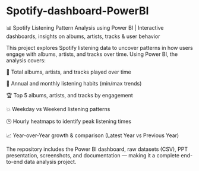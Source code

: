 # Spotify-dashboard-PowerBI
📊 Spotify Listening Pattern Analysis using Power BI | Interactive dashboards, insights on albums, artists, tracks &amp; user behavior

This project explores Spotify listening data to uncover patterns in how users engage with albums, artists, and tracks over time. Using Power BI, the analysis covers:

🎵 Total albums, artists, and tracks played over time

📅 Annual and monthly listening habits (min/max trends)

🏆 Top 5 albums, artists, and tracks by engagement

💥 Weekday vs Weekend listening patterns

🕒 Hourly heatmaps to identify peak listening times

📈 Year-over-Year growth & comparison (Latest Year vs Previous Year)

The repository includes the Power BI dashboard, raw datasets (CSV), PPT presentation, screenshots, and documentation — making it a complete end-to-end data analysis project.
